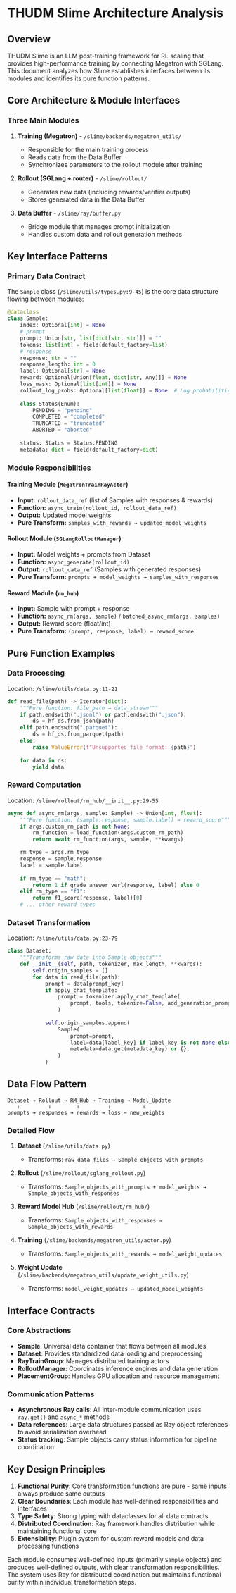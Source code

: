 # THUDM Slime Architecture Analysis

## Overview

THUDM Slime is an LLM post-training framework for RL scaling that provides high-performance training by connecting Megatron with SGLang. This document analyzes how Slime establishes interfaces between its modules and identifies its pure function patterns.

## Core Architecture & Module Interfaces

### Three Main Modules

1. **Training (Megatron)** - `/slime/backends/megatron_utils/`
   - Responsible for the main training process
   - Reads data from the Data Buffer
   - Synchronizes parameters to the rollout module after training

2. **Rollout (SGLang + router)** - `/slime/rollout/`  
   - Generates new data (including rewards/verifier outputs)
   - Stores generated data in the Data Buffer

3. **Data Buffer** - `/slime/ray/buffer.py`
   - Bridge module that manages prompt initialization
   - Handles custom data and rollout generation methods

## Key Interface Patterns

### Primary Data Contract

The `Sample` class (`/slime/utils/types.py:9-45`) is the core data structure flowing between modules:

```python
@dataclass
class Sample:
    index: Optional[int] = None
    # prompt
    prompt: Union[str, list[dict[str, str]]] = ""
    tokens: list[int] = field(default_factory=list)
    # response
    response: str = ""
    response_length: int = 0
    label: Optional[str] = None
    reward: Optional[Union[float, dict[str, Any]]] = None
    loss_mask: Optional[list[int]] = None
    rollout_log_probs: Optional[list[float]] = None  # Log probabilities from rollout engine
    
    class Status(Enum):
        PENDING = "pending"
        COMPLETED = "completed"
        TRUNCATED = "truncated"
        ABORTED = "aborted"
    
    status: Status = Status.PENDING
    metadata: dict = field(default_factory=dict)
```

### Module Responsibilities

#### Training Module (`MegatronTrainRayActor`)
- **Input:** `rollout_data_ref` (list of Samples with responses & rewards)
- **Function:** `async_train(rollout_id, rollout_data_ref)` 
- **Output:** Updated model weights
- **Pure Transform:** `samples_with_rewards → updated_model_weights`

#### Rollout Module (`SGLangRolloutManager`)
- **Input:** Model weights + prompts from Dataset
- **Function:** `async_generate(rollout_id)`
- **Output:** `rollout_data_ref` (Samples with generated responses)
- **Pure Transform:** `prompts + model_weights → samples_with_responses`

#### Reward Module (`rm_hub`)
- **Input:** Sample with prompt + response
- **Function:** `async_rm(args, sample)` / `batched_async_rm(args, samples)`
- **Output:** Reward score (float/int)
- **Pure Transform:** `(prompt, response, label) → reward_score`

## Pure Function Examples

### Data Processing
Location: `/slime/utils/data.py:11-21`
```python
def read_file(path) -> Iterator[dict]:
    """Pure function: file_path → data_stream"""
    if path.endswith(".jsonl") or path.endswith(".json"):
        ds = hf_ds.from_json(path)
    elif path.endswith(".parquet"):
        ds = hf_ds.from_parquet(path)
    else:
        raise ValueError(f"Unsupported file format: {path}")
    
    for data in ds:
        yield data
```

### Reward Computation
Location: `/slime/rollout/rm_hub/__init__.py:29-55`
```python
async def async_rm(args, sample: Sample) -> Union[int, float]:
    """Pure function: (sample.response, sample.label) → reward_score"""
    if args.custom_rm_path is not None:
        rm_function = load_function(args.custom_rm_path)
        return await rm_function(args, sample, **kwargs)

    rm_type = args.rm_type
    response = sample.response
    label = sample.label
    
    if rm_type == "math":
        return 1 if grade_answer_verl(response, label) else 0
    elif rm_type == "f1":
        return f1_score(response, label)[0]
    # ... other reward types
```

### Dataset Transformation
Location: `/slime/utils/data.py:23-79`
```python
class Dataset:
    """Transforms raw data into Sample objects"""
    def __init__(self, path, tokenizer, max_length, **kwargs):
        self.origin_samples = []
        for data in read_file(path):
            prompt = data[prompt_key]
            if apply_chat_template:
                prompt = tokenizer.apply_chat_template(
                    prompt, tools, tokenize=False, add_generation_prompt=True
                )
            
            self.origin_samples.append(
                Sample(
                    prompt=prompt,
                    label=data[label_key] if label_key is not None else None,
                    metadata=data.get(metadata_key) or {},
                )
            )
```

## Data Flow Pattern

```
Dataset → Rollout → RM_Hub → Training → Model_Update
   ↓         ↓        ↓         ↓          ↓
prompts → responses → rewards → loss → new_weights
```

### Detailed Flow

1. **Dataset** (`/slime/utils/data.py`)
   - Transforms: `raw_data_files → Sample_objects_with_prompts`

2. **Rollout** (`/slime/rollout/sglang_rollout.py`)
   - Transforms: `Sample_objects_with_prompts + model_weights → Sample_objects_with_responses`

3. **Reward Model Hub** (`/slime/rollout/rm_hub/`)
   - Transforms: `Sample_objects_with_responses → Sample_objects_with_rewards`

4. **Training** (`/slime/backends/megatron_utils/actor.py`)
   - Transforms: `Sample_objects_with_rewards → model_weight_updates`

5. **Weight Update** (`/slime/backends/megatron_utils/update_weight_utils.py`)
   - Transforms: `model_weight_updates → updated_model_weights`

## Interface Contracts

### Core Abstractions

- **Sample**: Universal data container that flows between all modules
- **Dataset**: Provides standardized data loading and preprocessing
- **RayTrainGroup**: Manages distributed training actors
- **RolloutManager**: Coordinates inference engines and data generation
- **PlacementGroup**: Handles GPU allocation and resource management

### Communication Patterns

- **Asynchronous Ray calls**: All inter-module communication uses `ray.get()` and `async_*` methods
- **Data references**: Large data structures passed as Ray object references to avoid serialization overhead
- **Status tracking**: Sample objects carry status information for pipeline coordination

## Key Design Principles

1. **Functional Purity**: Core transformation functions are pure - same inputs always produce same outputs
2. **Clear Boundaries**: Each module has well-defined responsibilities and interfaces  
3. **Type Safety**: Strong typing with dataclasses for all data contracts
4. **Distributed Coordination**: Ray framework handles distribution while maintaining functional core
5. **Extensibility**: Plugin system for custom reward models and data processing functions

Each module consumes well-defined inputs (primarily `Sample` objects) and produces well-defined outputs, with clear transformation responsibilities. The system uses Ray for distributed coordination but maintains functional purity within individual transformation steps.